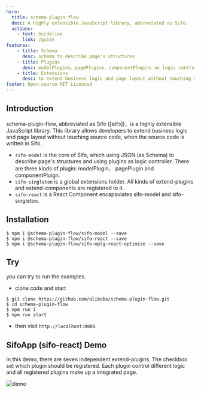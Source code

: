 ```yaml
---
hero:
  title: schema-plugin-flow
  desc: A highly extensible JavaScript library, abbreviated as Sifo.
  actions:
    - text: Guideline 
      link: /guide
features:
    - title: Schema
      desc: schema to describe page's structures
    - title: Plugins
      desc: modelPlugins、pagePlugins、componentPlugins as logic controller
    - title: Extensions
      desc: to extend business logic and page layout without touching source code
footer: Open-source MIT Licensed
---
```


## Introduction
schema-plugin-flow, abbreviated as Sifo ([sɪfɔ])，is a highly extensible JavaScript library. This library allows developers to extend business logic and page layout without touching source code, when the source code is written in Sifo.

* `sifo-model` is the core of Sifo, which using JSON (as Schema) to describe page's structures and using plugins as logic controller. There are three kinds of plugin: modelPlugin、 pagePlugin and componentPluign.
* `sifo-singleton` is a global extensions holder. All kinds of extend-plugins and extend-components are registered to it.
* `sifo-react` is a React Component encapsulates sifo-model and sifo-singleton.

## Installation

```shell
$ npm i @schema-plugin-flow/sifo-model --save
$ npm i @schema-plugin-flow/sifo-react --save
$ npm i @schema-plugin-flow/sifo-mplg-react-optimize --save
```

## Try
you can try to run the examples.
*  clone code and start

```shell
$ git clone https://github.com/alibaba/schema-plugin-flow.git
$ cd schema-plugin-flow
$ npm run i
$ npm run start
```

*  then visit `http://localhost:8000`.

## SifoApp (sifo-react) Demo
In this demo, there are seven independent extend-plugins. The checkbox set which plugin should be registered. Each plugin control different logic and all registered plugins make up a integrated page.    

  ![demo](https://img.alicdn.com/tfs/TB1HOQYe6MZ7e4jSZFOXXX7epXa-1264-698.gif)